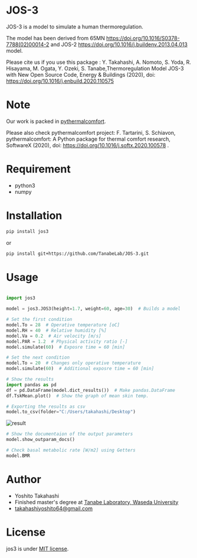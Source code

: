 # JOS-3

JOS-3 is a model to simulate a human thermoregulation.

The model has been derived from 65MN https://doi.org/10.1016/S0378-7788(02)00014-2 and JOS-2 https://doi.org/10.1016/j.buildenv.2013.04.013 model.

Please cite us if you use this package : Y. Takahashi, A. Nomoto, S. Yoda, R. Hisayama, M. Ogata, Y. Ozeki, S. Tanabe,Thermoregulation Model JOS-3 with New Open Source Code, Energy & Buildings (2020), doi: https://doi.org/10.1016/j.enbuild.2020.110575

# Note

Our work is packed in [pythermalcomfort](https://github.com/CenterForTheBuiltEnvironment/pythermalcomfort).

Please also check pythermalcomfort project: F. Tartarini, S. Schiavon, pythermalcomfort: A Python package for thermal comfort research, SoftwareX (2020), doi: https://doi.org/10.1016/j.softx.2020.100578 .


# Requirement

* python3
* numpy

# Installation

```bash
pip install jos3
```

or

```bash
pip install git+https://github.com/TanabeLab/JOS-3.git
```

# Usage

```python

import jos3

model = jos3.JOS3(height=1.7, weight=60, age=30)  # Builds a model

# Set the first condition
model.To = 28  # Operative temperature [oC]
model.RH = 40  # Relative humidity [%]
model.Va = 0.2  # Air velocity [m/s]
model.PAR = 1.2  # Physical activity ratio [-]
model.simulate(60)  # Exposre time = 60 [min]

# Set the next condition
model.To = 20  # Changes only operative temperature
model.simulate(60)  # Additional exposre time = 60 [min]

# Show the results
import pandas as pd
df = pd.DataFrame(model.dict_results())  # Make pandas.DataFrame
df.TskMean.plot()  # Show the graph of mean skin temp.

# Exporting the results as csv
model.to_csv(folder="C:/Users/takahashi/Desktop")
```
![result](https://raw.githubusercontent.com/TanabeLab/JOS-3/master/example/ex_result.png)

```python
# Show the documentaion of the output parameters
model.show_outparam_docs()

# Check basal metabolic rate [W/m2] using Getters
model.BMR
```


# Author

* Yoshito Takahashi
* Finished master's degree at [Tanabe Laboratory, Waseda University](https://www.tanabe.arch.waseda.ac.jp/en/)
* takahashiyoshito64@gmail.com

# License

jos3 is under [MIT license](https://en.wikipedia.org/wiki/MIT_License).
